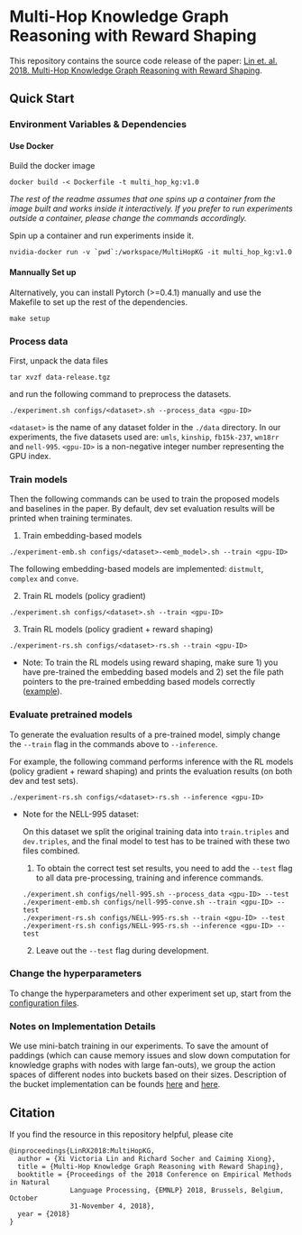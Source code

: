# Multi-Hop Knowledge Graph Reasoning with Reward Shaping

This repository contains the source code release of the paper: [Lin et. al. 2018. Multi-Hop Knowledge Graph Reasoning with Reward Shaping](https://arxiv.org/abs/1808.10568).

## Quick Start

### Environment Variables & Dependencies
#### Use Docker
Build the docker image
```
docker build -< Dockerfile -t multi_hop_kg:v1.0
```
*The rest of the readme assumes that one spins up a container from the image built and works inside it interactively. If you prefer to run experiments outside a container, please change the commands accordingly.*

Spin up a container and run experiments inside it.
```
nvidia-docker run -v `pwd`:/workspace/MultiHopKG -it multi_hop_kg:v1.0
```

#### Mannually Set up 
Alternatively, you can install Pytorch (>=0.4.1) manually and use the Makefile to set up the rest of the dependencies. 
```
make setup
```

### Process data
First, unpack the data files 
```
tar xvzf data-release.tgz
```
and run the following command to preprocess the datasets.
```
./experiment.sh configs/<dataset>.sh --process_data <gpu-ID>
```

`<dataset>` is the name of any dataset folder in the `./data` directory. In our experiments, the five datasets used are: `umls`, `kinship`, `fb15k-237`, `wn18rr` and `nell-995`. 
`<gpu-ID>` is a non-negative integer number representing the GPU index.

### Train models
Then the following commands can be used to train the proposed models and baselines in the paper. By default, dev set evaluation results will be printed when training terminates.

1. Train embedding-based models
```
./experiment-emb.sh configs/<dataset>-<emb_model>.sh --train <gpu-ID>
```
The following embedding-based models are implemented: `distmult`, `complex` and `conve`.

2. Train RL models (policy gradient)
```
./experiment.sh configs/<dataset>.sh --train <gpu-ID>
```

3. Train RL models (policy gradient + reward shaping)
```
./experiment-rs.sh configs/<dataset>-rs.sh --train <gpu-ID>
```

* Note: To train the RL models using reward shaping, make sure 1) you have pre-trained the embedding based models and 2) set the file path pointers to the pre-trained embedding based models correctly ([example](configs/umls-rs.sh)).

### Evaluate pretrained models
To generate the evaluation results of a pre-trained model, simply change the `--train` flag in the commands above to `--inference`. 

For example, the following command performs inference with the RL models (policy gradient + reward shaping) and prints the evaluation results (on both dev and test sets).
```
./experiment-rs.sh configs/<dataset>-rs.sh --inference <gpu-ID>
```

* Note for the NELL-995 dataset: 

  On this dataset we split the original training data into `train.triples` and `dev.triples`, and the final model to test has to be trained with these two files combined. 
  1. To obtain the correct test set results, you need to add the `--test` flag to all data pre-processing, training and inference commands.  
    ```
    ./experiment.sh configs/nell-995.sh --process_data <gpu-ID> --test
    ./experiment-emb.sh configs/nell-995-conve.sh --train <gpu-ID> --test
    ./experiment-rs.sh configs/NELL-995-rs.sh --train <gpu-ID> --test
    ./experiment-rs.sh configs/NELL-995-rs.sh --inference <gpu-ID> --test
    ```
  2. Leave out the `--test` flag during development.

### Change the hyperparameters
To change the hyperparameters and other experiment set up, start from the [configuration files](configs).

### Notes on Implementation Details
We use mini-batch training in our experiments. To save the amount of paddings (which can cause memory issues and slow down computation for knowledge graphs with nodes with large fan-outs),
we group the action spaces of different nodes into buckets based on their sizes. Description of the bucket implementation can be founds
[here](https://github.com/salesforce/MultiHopKG/blob/master/src/rl/graph_search/pn.py#L193) and 
[here](https://github.com/salesforce/MultiHopKG/blob/master/src/knowledge_graph.py#L164).

## Citation
If you find the resource in this repository helpful, please cite
```
@inproceedings{LinRX2018:MultiHopKG, 
  author = {Xi Victoria Lin and Richard Socher and Caiming Xiong}, 
  title = {Multi-Hop Knowledge Graph Reasoning with Reward Shaping}, 
  booktitle = {Proceedings of the 2018 Conference on Empirical Methods in Natural
               Language Processing, {EMNLP} 2018, Brussels, Belgium, October
               31-November 4, 2018},
  year = {2018} 
}
```
